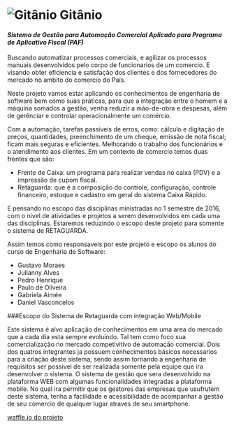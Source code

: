 ![Gitânio](https://github.com/gustavosotnas/Gitanio/wiki/Projeto/Extras/Icone/gitanio.png) Gitânio
==================================================================================================

#### *Sistema de Gestão para Automação Comercial Aplicado para Programa de Aplicativo Fiscal (PAF)*

Buscando automatizar processos comerciais, e agilizar os processos manuais desenvolvidos pelo corpo de funcionarios de um comercio. E visando obter eficiencia e satisfação dos clientes e dos fornecedores do mercado no ambito do comercio do País. 

Neste projeto vamos estar aplicando os conhecimentos de engenharia de software bem como suas práticas, para que a integração entre o homem e a máquina somados a gestão, venha reduzir a mão-de-obra e despesas, além de gerênciar e controlar operacionalmente um comércio. 

Com a automação, tarefas passíveis de erros, como: cálculo e digitação de preços, quantidades, preenchimento de um cheque, emissão de nota fiscal; ficam mais seguras e eficientes. Melhorando o trabalho dos funcionários e o atendimento aos clientes. Em um contexto de comercio temos duas frentes que são:

- Frente de Caixa: um programa para realizar vendas no caixa (PDV) e a impressão de cupom fiscal.
- Retaguarda: que é a composição do controle, configuração, controle financeiro, estoque e cadastro em geral do sistema Caixa Rápido.

E pensando no escopo das disciplinas ministradas no 1 semestre de 2016, com o nivel de atividades e projetos a serem desenvolvidos em cada uma das disciplinas. Estaremos reduzindo o escopo deste projeto para somente o sistema de RETAGUARDA.

Assim temos como responsaveis por este projeto e escopo os alunos do curso de Engenharia de Software:
- Gustavo Moraes
- Julianny Alves
- Pedro Henrique
- Paulo de Oliveira
- Gabriela Aimée
- Daniel Vasconcelos

###Escopo do Sistema de Retaguarda com integração Web/Mobile

Este sistema é alvo aplicação de conhecimentos em uma area do mercado que a cada dia esta sempre evoluindo. Tal tem como foco sua comercialização no mercado competivitivo de automação comercial. Dois dos quatros integrantes ja possuem conhecimentos básicos necessarios para a criação deste sistema, sendo assim tornando a engenharia de requisitos ser possivel de ser realizada somente pela equipe que ira desenvolver o sistema. 
O sistema de gestão que sera desenvolvido na plataforma WEB com algumas funcionalidades integradas a plataforma mobile. No qual ira permitir que os gestores das empresas que usufrutem deste sistema, tenha a facilidade e acessibilidade de acompanhar a gestão de seu comercio de qualquer lugar atraves de seu smartphone.

[waffle.io do projeto](https://waffle.io/gustavosotnas/Gitanio)
